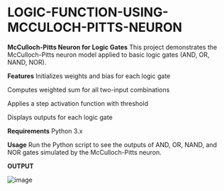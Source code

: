 # LOGIC-FUNCTION-USING-MCCULOCH-PITTS-NEURON
**McCulloch-Pitts Neuron for Logic Gates**
This project demonstrates the McCulloch-Pitts neuron model applied to basic logic gates (AND, OR, NAND, NOR).

**Features**
Initializes weights and bias for each logic gate

Computes weighted sum for all two-input combinations

Applies a step activation function with threshold

Displays outputs for each logic gate

**Requirements**
Python 3.x

**Usage**
Run the Python script to see the outputs of AND, OR, NAND, and NOR gates simulated by the McCulloch-Pitts neuron.


**OUTPUT**


![image](https://github.com/user-attachments/assets/eb18f9d6-e16f-41d1-a505-9d68b2783667)

